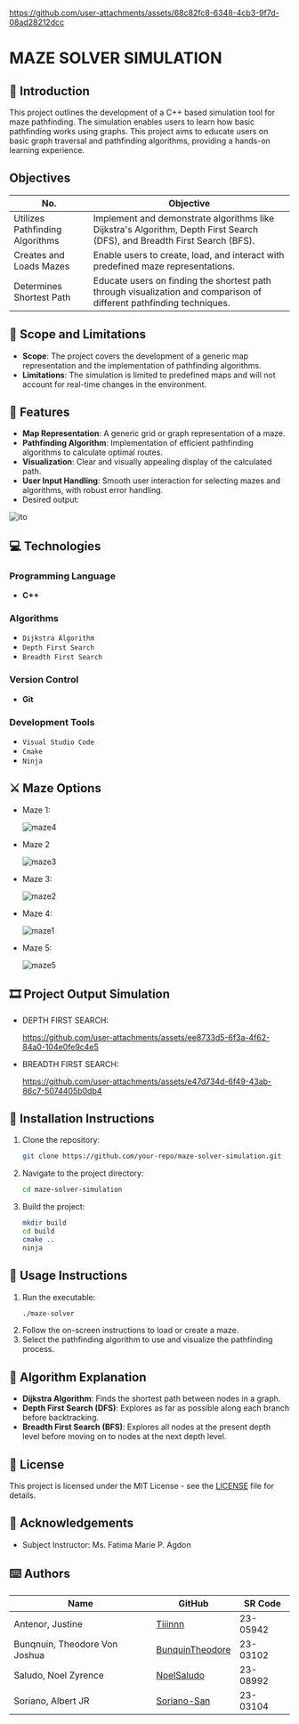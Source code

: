 
https://github.com/user-attachments/assets/68c82fc8-6348-4cb3-9f7d-08ad28212dcc


# MAZE SOLVER SIMULATION

## 🎯 Introduction 
This project outlines the development of a C++ based simulation tool for maze pathfinding. The simulation enables users to learn how basic pathfinding works using graphs. This project aims to educate users on basic graph traversal and pathfinding algorithms, providing a hands-on learning experience.

## Objectives

| No.                         | Objective                                                                                          |
|-----------------------------|---------------------------------------------------------------------------------------------------|
| Utilizes Pathfinding Algorithms | Implement and demonstrate algorithms like Dijkstra's Algorithm, Depth First Search (DFS), and Breadth First Search (BFS). |
| Creates and Loads Mazes     | Enable users to create, load, and interact with predefined maze representations.                  |
| Determines Shortest Path    | Educate users on finding the shortest path through visualization and comparison of different pathfinding techniques.|

## 🔬 Scope and Limitations

- **Scope**: The project covers the development of a generic map representation and the implementation of pathfinding algorithms.
- **Limitations**: The simulation is limited to predefined maps and will not account for real-time changes in the environment.

## 👀 Features

- **Map Representation**: A generic grid or graph representation of a maze.
- **Pathfinding Algorithm**: Implementation of efficient pathfinding algorithms to calculate optimal routes.
- **Visualization**: Clear and visually appealing display of the calculated path.
- **User Input Handling**: Smooth user interaction for selecting mazes and algorithms, with robust error handling.
- Desired output: 

![ito](https://github.com/user-attachments/assets/76a882ae-6198-40a4-be2c-01d99306f34b)

## 💻 Technologies

### Programming Language
- **C++**

### Algorithms
- `Dijkstra Algorithm`
- `Depth First Search`
- `Breadth First Search`

### Version Control
- **Git**

### Development Tools
- `Visual Studio Code`
- `Cmake`
- `Ninja`

## ⚔️ Maze Options
- Maze 1:

  ![maze4](https://github.com/user-attachments/assets/84c5bbe4-9f35-4e58-9ee6-048c18288d30)
- Maze 2

  ![maze3](https://github.com/user-attachments/assets/798003f7-6135-48e9-92ed-cf2807af5c26)
- Maze 3:

  ![maze2](https://github.com/user-attachments/assets/a8eb900e-e011-460b-85f3-4013c407d5b7)
- Maze 4:

   ![maze1](https://github.com/user-attachments/assets/c2b5909e-89f7-4f40-8a8f-e728bdd84b2e)
- Maze 5:

  ![maze5](https://github.com/user-attachments/assets/0d18e2d8-1897-4949-be41-f44712bf42a9)

## 🎞 Project Output Simulation
- DEPTH FIRST SEARCH:

    https://github.com/user-attachments/assets/ee8733d5-6f3a-4f62-84a0-104e0fe9c4e5

- BREADTH FIRST SEARCH:
 
    https://github.com/user-attachments/assets/e47d734d-6f49-43ab-86c7-5074405b0db4

## 🔧 Installation Instructions

1. Clone the repository: 
    ```bash
    git clone https://github.com/your-repo/maze-solver-simulation.git
    ```
2. Navigate to the project directory:
    ```bash
    cd maze-solver-simulation
    ```
3. Build the project:
    ```bash
    mkdir build
    cd build
    cmake ..
    ninja
    ```

## 🚀 Usage Instructions

1. Run the executable:
    ```bash
    ./maze-solver
    ```
2. Follow the on-screen instructions to load or create a maze.
3. Select the pathfinding algorithm to use and visualize the pathfinding process.

## 🧠 Algorithm Explanation

- **Dijkstra Algorithm**: Finds the shortest path between nodes in a graph.
- **Depth First Search (DFS)**: Explores as far as possible along each branch before backtracking.
- **Breadth First Search (BFS)**: Explores all nodes at the present depth level before moving on to nodes at the next depth level.



## 📄 License

This project is licensed under the MIT License - see the [LICENSE](LICENSE) file for details.

## 🤍 Acknowledgements

- Subject Instructor: Ms. Fatima Marie P. Agdon

## ⌨️ Authors

| Name                          | GitHub                                                | SR Code     |
|-------------------------------|-------------------------------------------------------|-------------|
| Antenor, Justine              | [Tiiinnn](https://github.com/Tiiinnn)                 | 23-05942    |
| Bunqnuin, Theodore Von Joshua | [BunquinTheodore](https://github.com/BunquinTheodore) | 23-03102    |
| Saludo, Noel Zyrence          | [NoelSaludo](https://github.com/NoelSaludo)           | 23-08992    |
| Soriano, Albert JR            | [Soriano-San](https://github.com/Soriano-San)         | 23-03104    |
